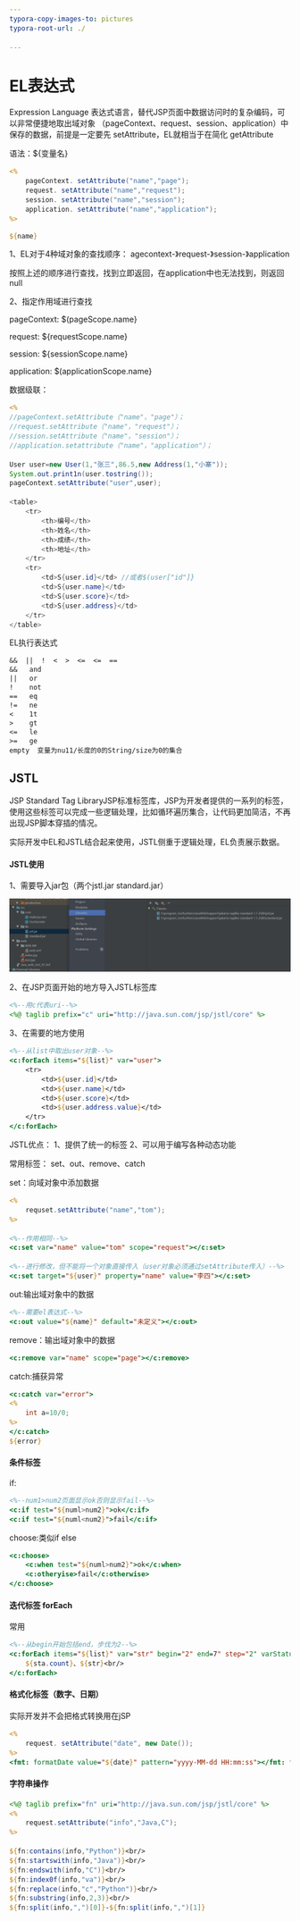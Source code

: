 ```yaml
---
typora-copy-images-to: pictures
typora-root-url: ./

---
```


# EL表达式

Expression Language 表达式语言，替代JSP页面中数据访问时的复杂编码，可以非常便捷地取出域对象
（pageContext、request、session、application）中保存的数据，前提是一定要先 setAttribute，EL就相当于在简化 getAttribute

语法：${变量名}

```jsp
<%
	pageContext. setAttribute("name","page"); 
	request. setAttribute("name","request"); 
	session. setAttribute("name","session"); 
	application. setAttribute("name","application");
%>
```

```JSP
${name}
```

1、EL对于4种域对象的查找顺序：
agecontext-》request-》session-》application

按照上述的顺序进行查找，找到立即返回，在application中也无法找到，则返回null



2、指定作用域进行查找

pageContext:       $(pageScope.name}

request:                ${requestScope.name}

session:                ${sessionScope.name}

application:         $(applicationScope.name}



数据级联：

```JSP
<%
//pageContext.setAttribute（"name"，"page"）；
//request.setAttribute（"name"，"request"）；
//session.setAttribute（"name"，"session"）；
//application.setattribute（"name"，"application"）；

User user=new User(1,"张三",86.5,new Address(1,"小寨"));
System.out.print1n(user.tostring());
pageContext.setAttribute("user",user);

<table>
	<tr>
		<th>编号</th>
        <th>姓名</th>
        <th>成绩</th>
        <th>地址</th>
	</tr>
	<tr>
        <td>S{user.id}</td> //或者$(user["id"]}
        <td>S{user.name}</td>
        <td>S{user.score}</td>
        <td>S{user.address}</td>
	</tr>
</table>
```



EL执行表达式

```
&&  ||  !  <  >  <=  <=  ==
&&   and
||   or
! 	 not
==   eq
!=   ne
<    1t
>    gt
<=   le
>=   ge
empty  变量为nu11/长度的0的String/size为0的集合
```



## JSTL

JSP Standard Tag LibraryJSP标准标签库，JSP为开发者提供的一系列的标签，使用这些标签可以完成一些逻辑处理，比如循环遍历集合，让代码更加简洁，不再出现JSP脚本穿插的情况。

实际开发中EL和JSTL结合起来使用，JSTL侧重于逻辑处理，EL负责展示数据。

#### JSTL使用

1、需要导入jar包（两个jstl.jar standard.jar）

![image-20200418203003930](./pictures/image-20200418203003930.png)

2、在JSP页面开始的地方导入JSTL标签库

```JSP
<%--用c代表uri--%>
<%@ taglib prefix="c" uri="http://java.sun.com/jsp/jstl/core" %> 
```

3、在需要的地方使用

```jsp
<%--从list中取出user对象--%>
<c:forEach items="${list}" var="user">
	<tr>
		<td>${user.id}</td>
		<td>${user.name}</td>
		<td>${user.score}</td>
		<td>${user.address.value}</td>
    </tr>
</c:forEach>
```

JSTL优点：
1、提供了统一的标签
2、可以用于编写各种动态功能

常用标签：
set、out、remove、catch

set：向域对象中添加数据

```jsp 
<%
	requset.setAttribute("name","tom");
%>

<%--作用相同--%>
<c:set var="name" value="tom" scope="request"></c:set>

<%--进行修改，但不能将一个对象直接传入（user对象必须通过setAttribute传入）--%>
<c:set target="${user}" property="name" value="李四"></c:set>
```

out:输出域对象中的数据

```jsp
<%--需要el表达式--%>
<c:out value="${name}" default="未定义"></c:out>
```

remove：输出域对象中的数据

```jsp
<c:remove var="name" scope="page"></c:remove>
```

catch:捕获异常

```JSP
<c:catch var="error">
<%
	int a=10/0;
%>
</c:catch>
${error}
```

 ####  条件标签

if:

```JSP
<%--num1>num2页面显示ok否则显示fail--%>
<c:if test="${numl>num2}">ok</c:if>
<c:if test="${numl<num2}">fail</c:if>
```

choose:类似if else

```jsp
<c:choose>
    <c:when test="${numl>num2}">ok</c:when>
    <c:otheryise>fail</c:otherwise>
</c:choose>
```

#### 迭代标签 forEach

常用

```JSP
<%--从begin开始包括end，步伐为2--%>
<c:forEach items="${list}" var="str" begin="2" end=7" step="2" varStatus="sta">
	${sta.count}、${str}<br/>
</c:forEach>
```

#### 格式化标签（数字、日期）

实际开发并不会把格式转换用在jSP

```jsp
<%
	request. setAttribute("date", new Date());
%>
<fmt: formatDate value="${date}" pattern="yyyy-MM-dd HH:mm:ss"></fmt: formatDate>
```

#### 字符串操作

```jsp
<%@ taglib prefix="fn" uri="http://java.sun.com/jsp/jstl/core" %> 
<%
	request.setAttribute("info","Java,C");
%>

${fn:contains(info,"Python")}<br/>
${fn:startswith(info,"Java")}<br/>
${fn:endswith(info,"C")}<br/>
${fn:index0f(info,"va")}<br/>
${fn:replace(info,"c","Python")}<br/>
${fn:substring(info,2,3)}<br/>
${fn:split(info,",")[0]}-${fn:split(info,",")[1]}
```

